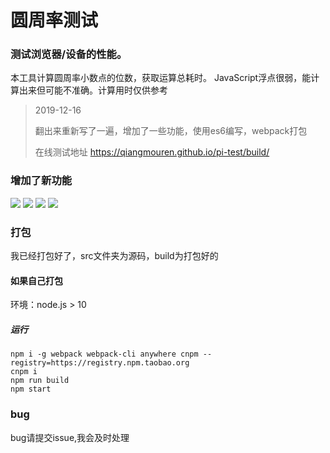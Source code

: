 # 圆周率测试

### 测试浏览器/设备的性能。

本工具计算圆周率小数点的位数，获取运算总耗时。
JavaScript浮点很弱，能计算出来但可能不准确。计算用时仅供参考



> 2019-12-16 
>
> 翻出来重新写了一遍，增加了一些功能，使用es6编写，webpack打包
>
> 在线测试地址 https://qiangmouren.github.io/pi-test/build/


### 增加了新功能

![](https://raw.githubusercontent.com/qiangmouren/pi-test/master/images/20-32-04.png)
![](https://raw.githubusercontent.com/qiangmouren/pi-test/master/images/20-34-43.png)
![](https://raw.githubusercontent.com/qiangmouren/pi-test/master/images/20-35-34.png)
![](https://raw.githubusercontent.com/qiangmouren/pi-test/master/images/20-35-44.png)

### 打包

我已经打包好了，src文件夹为源码，build为打包好的

#### 如果自己打包

环境：node.js > 10

##### 运行 

```
npm i -g webpack webpack-cli anywhere cnpm --registry=https://registry.npm.taobao.org
cnpm i
npm run build
npm start
```




### bug

bug请提交issue,我会及时处理